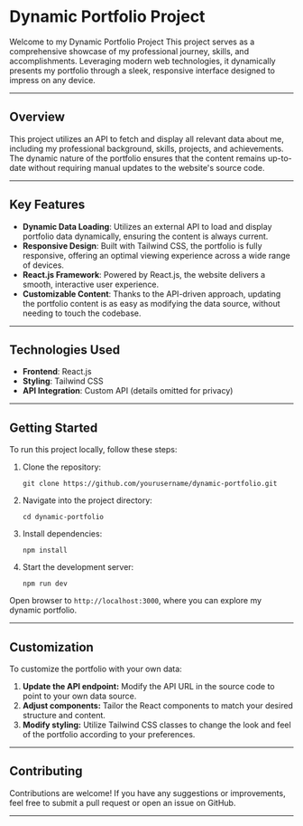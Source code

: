 # Dynamic Portfolio Project

Welcome to my Dynamic Portfolio Project This project serves as a comprehensive showcase of my professional journey, skills, and accomplishments. Leveraging modern web technologies, it dynamically presents my portfolio through a sleek, responsive interface designed to impress on any device.

---

## Overview

This project utilizes an API to fetch and display all relevant data about me, including my professional background, skills, projects, and achievements. The dynamic nature of the portfolio ensures that the content remains up-to-date without requiring manual updates to the website's source code. 

---

## Key Features

- **Dynamic Data Loading**: Utilizes an external API to load and display portfolio data dynamically, ensuring the content is always current.
- **Responsive Design**: Built with Tailwind CSS, the portfolio is fully responsive, offering an optimal viewing experience across a wide range of devices.
- **React.js Framework**: Powered by React.js, the website delivers a smooth, interactive user experience.
- **Customizable Content**: Thanks to the API-driven approach, updating the portfolio content is as easy as modifying the data source, without needing to touch the codebase.

---

## Technologies Used

- **Frontend**: React.js
- **Styling**: Tailwind CSS
- **API Integration**: Custom API (details omitted for privacy)

---

## Getting Started

To run this project locally, follow these steps:

1. Clone the repository:
   ```
   git clone https://github.com/yourusername/dynamic-portfolio.git
   ```
2. Navigate into the project directory:
   ```
   cd dynamic-portfolio
   ```
3. Install dependencies:
   ```
   npm install
   ```
4. Start the development server:
   ```
   npm run dev
   ```

Open browser to `http://localhost:3000`, where you can explore my dynamic portfolio.

---

## Customization

To customize the portfolio with your own data:
1. **Update the API endpoint:** Modify the API URL in the source code to point to your own data source.
2. **Adjust components:** Tailor the React components to match your desired structure and content.
3. **Modify styling:** Utilize Tailwind CSS classes to change the look and feel of the portfolio according to your preferences.

---
## Contributing

Contributions are welcome! If you have any suggestions or improvements, feel free to submit a pull request or open an issue on GitHub.

---